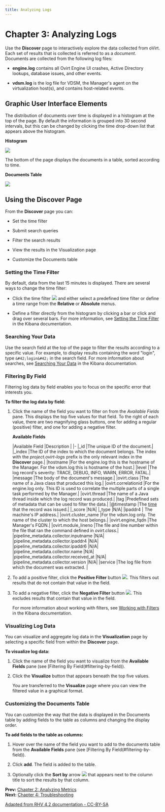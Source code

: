 ```yaml
---
title: Analyzing Logs
---
```


# Chapter 3: Analyzing Logs

Use the **Discover** page to interactively explore the data collected from oVirt. Each set of results that is collected is referred to as a *document*. Documents are collected from the following log files:

* **engine.log** contains all Ovirt Engine UI crashes, Active Directory lookups, database issues, and other events.

* **vdsm.log** is the log file for VDSM, the Manager's agent on the virtualization host(s), and contains host-related events.

## Graphic User Interface Elements

The distribution of documents over time is displayed in a histogram at the top of the page. By default the information is grouped into 30 second intervals, but this can be changed by clicking the time drop-down list that appears above the histogram.

**Histogram**

![](/images/metrics-user-guide/histogram.png)

The bottom of the page displays the documents in a table, sorted according to time.

**Documents Table**

![](/images/metrics-user-guide/doctable.png)

## Using the Discover Page

From the **Discover** page you can:

* Set the time filter

* Submit search queries

* Filter the search results

* View the results in the Visualization page

* Customize the Documents table

### Setting the Time Filter

By default, data from the last 15 minutes is displayed. There are several ways to change the time filter:

* Click the time filter ![](/images/metrics-user-guide/timefilter.png) and either select a predefined time filter or define a time range from the **Relative** or **Absolute** menus.

* Define a filter directly from the histogram by clicking a bar or click and drag over several bars.
For more information, see [Setting the Time Filter](https://www.elastic.co/guide/en/kibana/4.5/discover.html#set-time-filter) in the Kibana documentation.

### Searching Your Data

Use the search field at the top of the page to filter the results according to a specific value. For example, to display results containing the word "login", type `&#42;login&#42;` in the search field. For more information about searches, see [Searching Your Data](https://www.elastic.co/guide/en/kibana/4.5/discover.html#search) in the Kibana documentation.

### Filtering By Field

Filtering log data by field enables you to focus on the specific error that interests you.

**To filter the log data by field:**

1. Click the name of the field you want to filter on from the *Available Fields* pane. This displays the top five values for that field. To the right of each value, there are two magnifying glass buttons, one for adding a regular (positive) filter, and one for adding a negative filter.

   **Available Fields**

   |Available Field |Description |
   |-
   |_id |The unique ID of the document.|
   |_index |The ID of the index to which the document belongs. The index with the _project.ovirt-logs_ prefix is the only relevant index in the **Discover** page.|
   |hostname |For the engine.log this is the hostname of the Manager. For the vdsm.log this is hostname of the host.|
   |level |The log record's severity: TRACE, DEBUG, INFO, WARN, ERROR, FATAL.|
   |message |The body of the document's message.|
   |ovirt.class |The name of a Java class that produced this log.|
   |ovirt.correlationid |For the engine.log only. This ID is used to correlate the multiple parts of a single task performed by the Manager.|
   |ovirt.thread |The name of a Java thread inside which the log record was produced.|
   |tag |Predefined sets of metadata that can be used to filter the data.|
   |@timestamp |The [time](../Troubleshooting#information-is-missing-from-kibana) that the record was issued.|
   |_score |N/A|
   |_type |N/A|
   |ipaddr4 | The machine's IP address.|
   |ovirt.cluster_name |For the vdsm.log only. The name of the cluster to which the host belongs.|
   |ovirt.engine_fqdn |The Manager's FQDN.|
   |ovirt.module_lineno |The file and line number within the file that ran the command defined in _ovirt.class_.|
   |pipeline_metadata.collector.inputname |N/A|
   |pipeline_metadata.collector.ipaddr4 |N/A|
   |pipeline_metadata.collector.ipaddr6 |N/A|
   |pipeline_metadata.collector.name |N/A|
   |pipeline_metadata.collector.received_at |N/A|
   |pipeline_metadata.collector.version |N/A|
   |service |The log file from which the document was extracted. |

2. To add a positive filter, click the **Positive Filter** button ![](/images/metrics-user-guide/PositiveFilter.png). This filters out results that do not contain that value in the field.

3. To add a negative filter, click the **Negative Filter** button ![](/images/metrics-user-guide/NegativeFilter.png). This excludes results that contain that value in the field.

   For more information about working with filters, see [Working with Filters](https://www.elastic.co/guide/en/kibana/4.5/discover.html#discover-filters) in the Kibana documentation.

### Visualizing Log Data

You can visualize and aggregate log data in the **Visualization** page by selecting a specific field from within the **Discover** page.

**To visualize log data:**

1. Click the name of the field you want to visualize from the **Available Fields** pane (see [Filtering By Field(#filtering-by-field)).

2. Click the **Visualize** button that appears beneath the top five values.

   You are transferred to the **Visualize** page where you can view the filtered value in a graphical format.

### Customizing the Documents Table

You can customize the way that the data is displayed in the Documents table by adding fields to the table as columns and changing the display order.

**To add fields to the table as columns:**

1. Hover over the name of the field you want to add to the documents table from the **Available Fields** pane (see [Filtering By Field(#filtering-by-field)).

2. Click **add**. The field is added to the table.

3. Optionally click the **Sort by** arrow ![](/images/metrics-user-guide/arrow.png) that appears next to the column title to sort the results by that column.

**Prev:** [Chapter 2: Analyzing Metrics](../analyzing-metrics)<br>
**Next:** [Chapter 4: Troubleshooting](../Troubleshooting)

[Adapted from RHV 4.2 documentation - CC-BY-SA](https://access.redhat.com/documentation/en-us/red_hat_virtualization/4.2/html/metrics_store_user_guide/chap-logs)
